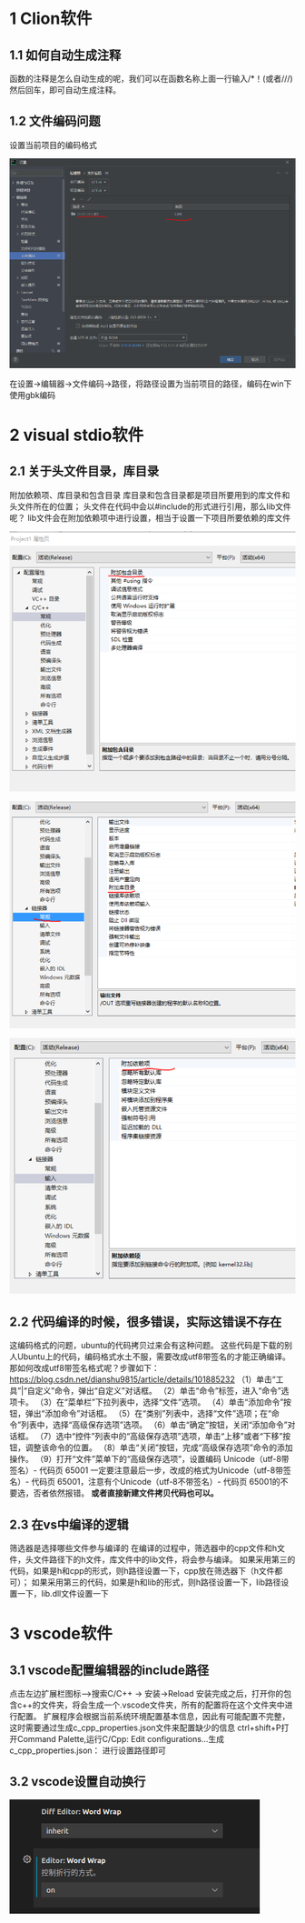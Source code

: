 # 1 Clion软件

## 1.1 如何自动生成注释

函数的注释是怎么自动生成的呢，我们可以在函数名称上面一行输入/*！(或者///) 然后回车，即可自动生成注释。

## 1.2 文件编码问题

设置当前项目的编码格式

<img src="开发软件相关.assets/image-20230424161020987.png" alt="image-20230424161020987" style="zoom:67%;" />

在设置->编辑器->文件编码->路径，将路径设置为当前项目的路径，编码在win下使用gbk编码

# 2 visual stdio软件

## 2.1 关于头文件目录，库目录

附加依赖项、库目录和包含目录
库目录和包含目录都是项目所要用到的库文件和头文件所在的位置；
头文件在代码中会以#include的形式进行引用，那么lib文件呢？
lib文件会在附加依赖项中进行设置，相当于设置一下项目所要依赖的库文件

![vs库1](开发软件相关.assets/vs库1.png)

![vs库2](开发软件相关.assets/vs库2-1682159547737-3.png)

![vs库3](开发软件相关.assets/vs库3-1682159626333-6.png)

## 2.2 代码编译的时候，很多错误，实际这错误不存在

这编码格式的问题，ubuntu的代码拷贝过来会有这种问题。
这些代码是下载的别人Ubuntu上的代码，编码格式水土不服，需要改成utf8带签名的才能正确编译。
那如何改成utf8带签名格式呢？步骤如下：
https://blog.csdn.net/dianshu9815/article/details/101885232
（1）单击“工具”|“自定义”命令，弹出“自定义”对话框。
（2）单击“命令”标签，进入“命令”选项卡。
（3）在“菜单栏”下拉列表中，选择“文件”选项。
（4）单击“添加命令”按钮，弹出“添加命令”对话框。
（5）在“类别”列表中，选择“文件”选项；在“命令”列表中，选择“高级保存选项”选项。
（6）单击“确定”按钮，关闭“添加命令”对话框。
（7）选中“控件”列表中的“高级保存选项”选项，单击“上移”或者“下移”按钮，调整该命令的位置。
（8）单击“关闭”按钮，完成“高级保存选项”命令的添加操作。
（9）打开“文件”菜单下的“高级保存选项”，设置编码 Unicode（utf-8带签名）- 代码页 65001
一定要注意最后一步，改成的格式为Unicode（utf-8带签名）- 代码页 65001，注意有个Unicode（utf-8不带签名）- 代码页 65001的不要选，否者依然报错。
**或者直接新建文件拷贝代码也可以。**

## 2.3 在vs中编译的逻辑

筛选器是选择哪些文件参与编译的
在编译的过程中，筛选器中的cpp文件和h文件，头文件路径下的h文件，库文件中的lib文件，将会参与编译。
如果采用第三的代码，如果是h和cpp的形式，则h路径设置一下，cpp放在筛选器下（h文件都可）；
如果采用第三的代码，如果是h和lib的形式，则h路径设置一下，lib路径设置一下，lib.dll文件设置一下

# 3 vscode软件

## 3.1 vscode配置编辑器的include路径

点击左边扩展栏图标—>搜索C/C++ -> 安装->Reload
安装完成之后，打开你的包含c++的文件夹，将会生成一个.vscode文件夹，所有的配置将在这个文件夹中进行配置。
扩展程序会根据当前系统环境配置基本信息，因此有可能配置不完整，这时需要通过生成c_cpp_properties.json文件来配置缺少的信息
ctrl+shift+P打开Command Palette,运行C/Cpp: Edit configurations...生成c_cpp_properties.json：
进行设置路径即可

## 3.2  vscode设置自动换行

![image](开发软件相关.assets/233776447-77072d1e-3a49-4857-a541-d561485266c2.png)